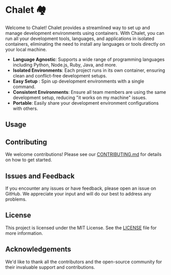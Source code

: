 # Chalet 🏘️

Welcome to Chalet! Chalet provides a streamlined way to set up and manage development environments
using containers. With Chalet, you can run all your development tools, languages, and applications
in isolated containers, eliminating the need to install any languages or tools directly on your local machine.

* **Language Agnostic**: Supports a wide range of programming languages including Python, Node.js, Ruby, Java, and more.
* **Isolated Environments**: Each project runs in its own container, ensuring clean and conflict-free development setups.
* **Easy Setup** : Spin up development environments with a single command.
* **Consistent Environments**: Ensure all team members are using the same development setup, reducing "it works on my machine" issues.
* **Portable**: Easily share your development environment configurations with others.

## Usage

## Contributing
We welcome contributions! Please see our [CONTRIBUTING.md](CONTRIBUTING.md) for details on how to get started.

## Issues and Feedback
If you encounter any issues or have feedback, please open an issue on GitHub. We appreciate your input and will do our best to address any problems.

## License
This project is licensed under the MIT License. See the [LICENSE](LICENSE) file for more information.

## Acknowledgements
We'd like to thank all the contributors and the open-source community for their invaluable support and contributions.

